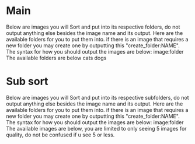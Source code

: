 # Main
Below are images you will Sort and put into its respective folders, do not output anything else besides the image name and its output. Here are the available folders for you to put them into. if there is an image that requires a new folder you may create one by outputting this "create_folder:NAME".
The syntax for how you should output the images are below:
image:folder
The available folders are below
cats
dogs

# Sub sort
Below are images you will Sort and put into its respective  subfolders, do not output anything else besides the image name and its output. Here are the available folders for you to put them into. if there is an image that requires a new folder you may create one by outputting this "create_folder:NAME".
The syntax for how you should output the images are below:
image:folder
The available images are below, you are limited to only seeing 5 images for quality, do not be confused if u see 5 or less.
